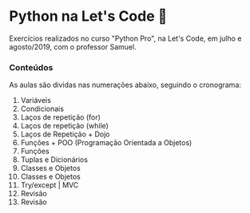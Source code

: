 # Python na Let's Code :notebook_with_decorative_cover:

Exercícios realizados no curso "Python Pro", na Let's Code, em julho e agosto/2019, com o professor Samuel.

### Conteúdos
As aulas são dividas nas numerações abaixo, seguindo o cronograma:
1. Variáveis
2. Condicionais
3. Laços de repetição (for)
4. Laços de repetição (while)
5. Laços de Repetição + Dojo
6. Funções + POO (Programação Orientada a Objetos)
7. Funções
8. Tuplas e Dicionários
9. Classes e Objetos
10. Classes e Objetos
11. Try/except | MVC
12. Revisão
13. Revisão
